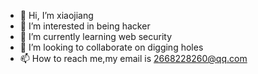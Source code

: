 - 👋 Hi, I’m xiaojiang
- 👀 I’m interested in being hacker
- 🌱 I’m currently learning web security
- 💞️ I’m looking to collaborate on digging holes
- 📫 How to reach me,my email is 2668228260@qq.com

<!---
vimself/vimself is a ✨ special ✨ repository because its `README.md` (this file) appears on your GitHub profile.
You can click the Preview link to take a look at your changes.
--->
